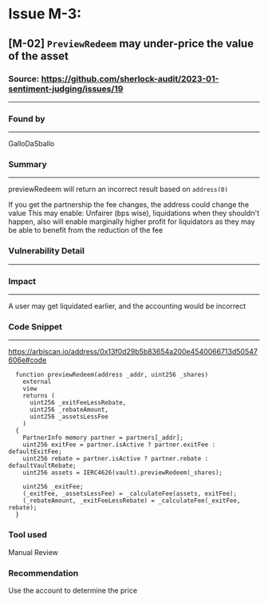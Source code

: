 # Issue M-3: 
## [M-02] `PreviewRedeem` may under-price the value of the asset
### Source: https://github.com/sherlock-audit/2023-01-sentiment-judging/issues/19
---
### Found by
---
GalloDaSballo

### Summary
---
previewRedeem will return an incorrect result based on `address(0)`

If you get the partnership the fee changes, the address could change the value
This may enable: Unfairer (bps wise), liquidations when they shouldn't happen, also will enable marginally higher profit for liquidators as they may be able to benefit from the reduction of the fee

### Vulnerability Detail
---
### Impact
---
A user may get liquidated earlier, and the accounting would be incorrect

### Code Snippet
---
https://arbiscan.io/address/0x13f0d29b5b83654a200e4540066713d50547606e#code
```Solidity
  function previewRedeem(address _addr, uint256 _shares)
    external
    view
    returns (
      uint256 _exitFeeLessRebate,
      uint256 _rebateAmount,
      uint256 _assetsLessFee
    )
  {
    PartnerInfo memory partner = partners[_addr];
    uint256 exitFee = partner.isActive ? partner.exitFee : defaultExitFee;
    uint256 rebate = partner.isActive ? partner.rebate : defaultVaultRebate;
    uint256 assets = IERC4626(vault).previewRedeem(_shares);

    uint256 _exitFee;
    (_exitFee, _assetsLessFee) = _calculateFee(assets, exitFee);
    (_rebateAmount, _exitFeeLessRebate) = _calculateFee(_exitFee, rebate);
  }
 ```
### Tool used
Manual Review

### Recommendation
Use the account to determine the price
